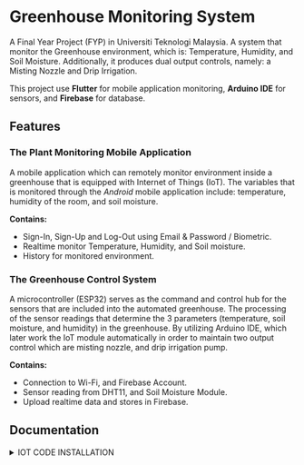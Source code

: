 # Greenhouse Monitoring System

A Final Year Project (FYP) in Universiti Teknologi Malaysia. A system that monitor the Greenhouse environment, which is: Temperature, Humidity, and Soil Moisture. Additionally, it produces dual output controls, namely: a Misting Nozzle and Drip Irrigation.

This project use **Flutter** for mobile application monitoring, **Arduino IDE** for sensors, and **Firebase** for database.

## Features

### The Plant Monitoring Mobile Application

A mobile application which can remotely monitor environment inside a greenhouse that is equipped with Internet of Things (IoT). The variables that is monitored through the *Android* mobile application include: temperature, humidity of the room, and soil moisture.

**Contains:**
- Sign-In, Sign-Up and Log-Out using Email & Password / Biometric.
- Realtime monitor Temperature, Humidity, and Soil moisture.
- History for monitored environment.

### The Greenhouse Control System

A microcontroller (ESP32) serves as the command and control hub for the sensors that are included into the automated greenhouse. The processing of the sensor readings that determine the 3 parameters (temperature, soil moisture, and humidity) in the greenhouse. By utilizing Arduino IDE, which later work the IoT module automatically in order to maintain two output control which are misting nozzle, and drip irrigation pump.

**Contains:**
- Connection to Wi-Fi, and Firebase Account.
- Sensor reading from DHT11, and Soil Moisture Module.
- Upload realtime data and stores in Firebase.

## Documentation

<details>

<summary>IOT CODE INSTALLATION</summary>


All important code related to IoT is in the **"IoT Code"** folder. Remember to *separate* and *delete* the "IoT Code" folder from the whole mobile application code because it might cause an error. Run "IoT Code" folder in separate environment and use Arduino IDE for the better.

### All Basic Folder

Inside IoT Code folder, there are several folder named with *basic*, this is for initializing your sensors and checking if everything works properly before continuing to the main code. Please go through every basic code before jumping to the *combine* file, and remember to change necessary details *(all pins according to your board)* according to your cases. Other instruction available at the comments section.

### Combine File.

This *combine* file is the main file for running your Greenhouse IoT system. Change necessary details according to your cases.

</details>

